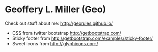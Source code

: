 Geoffery L. Miller (Geo)
==================

Check out stuff about me:
http://georules.github.io/

* CSS from twitter bootstrap http://getbootstrap.com/
* Sticky footer from http://getbootstrap.com/examples/sticky-footer/
* Sweet icons from http://glyphicons.com/
